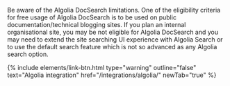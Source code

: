 Be aware of the Algolia DocSearch limitations. One of the eligibility criteria for free usage of Algolia DocSearch is to be used on public documentation/technical blogging sites. If you plan an internal organisational site, you may be not eligible for Algolia DocSearch and you may need to extend the site searching UI experience with Algolia Search or to use the default search feature which is not so advanced as any Algolia search option.

{% include elements/link-btn.html 
    type="warning" 
    outline="false" 
    text="Algolia integration" 
    href="/integrations/algolia/" 
    newTab="true" 
%}